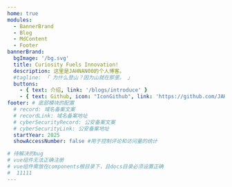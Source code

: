 ```yaml
---
home: true
modules:
  - BannerBrand
  - Blog
  - MdContent
  - Footer
bannerBrand:
  bgImage: '/bg.svg'
  title: Curiosity Fuels Innovation!
  description: 这里是JAHNAN00的个人博客。
  #tagline: 「 为什么登山？因为山就在那里。 」
  buttons:
    - { text: 介绍, link: '/blogs/introduce' }
    - { text: Github, icon: "IconGithub", link: 'https://github.com/JAHNAN00', type: 'plain' }
footer: # 底部模块的配置
  # record: 域名备案文案
  # recordLink: 域名备案地址
  # cyberSecurityRecord: 公安备案文案
  # cyberSecurityLink: 公安备案地址
  startYear: 2025
  showAccessNumber: false #用于控制评论和访问量的统计

# 待解决的bug
# vue组件无法正确注册
# vue组件需放在components根目录下，且docs目录必须设置正确
#  11111
---
```


<Xicons icon="IconGithub" />